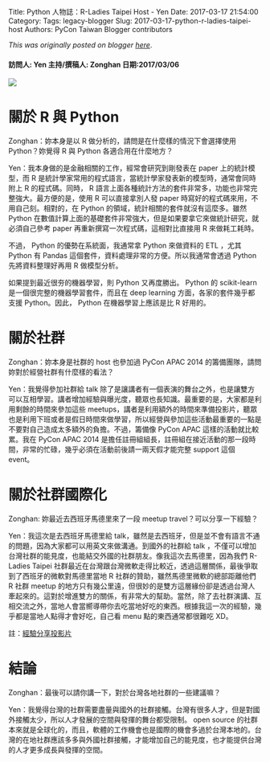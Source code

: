 Title: Python 人物誌：R-Ladies Taipei Host - Yen
Date: 2017-03-17 21:54:00
Category:
Tags: legacy-blogger
Slug: 2017-03-17-python-r-ladies-taipei-host
Authors: PyCon Taiwan Blogger contributors

*This was originally posted on blogger [here](https://pycontw.blogspot.com/2017/03/python-r-ladies-taipei-host.html)*.

<!--more-->


#### 訪問人: Yen  主持/撰稿人: Zonghan 日期:2017/03/06


![](https://lh3.googleusercontent.com/fjX2VY596HHg1H71Sv_qjMJWYJbGunWEJM4fTW51j-KCQPAgen86PRoTGiM9T_uidcknxkmgd0wUb3zjkMT4meVhrmvNFuqwFKDsYg7pF4d4OlYKWw0Jq8qnXmjbAxgfCz8uhx13)


# 關於 R 與 Python

Zonghan：妳本身是以 R 做分析的，請問是在什麼樣的情況下會選擇使用 Python？妳覺得 R 與 Python 各適合用在什麼地方？

Yen：我本身做的是金融相關的工作，經常會研究到剛發表在 paper 上的統計模型，而 R 是統計學家常用的程式語言，當統計學家發表新的模型時，通常會同時附上 R 的程式碼。同時， R 語言上面各種統計方法的套件非常多，功能也非常完整強大。最方便的是，使用 R 可以直接拿別人發 paper 時寫好的程式碼來用，不用自己刻。相對的，在 Python 的領域，統計相關的套件就沒有這麼多。雖然 Python 在數值計算上面的基礎套件非常強大，但是如果要拿它來做統計研究，就必須自己參考 paper 再重新撰寫一次程式碼，這相對比直接用 R 來做耗工耗時。

不過， Python 的優勢在系統面，我通常拿 Python 來做資料的 ETL ，尤其 Python 有 Pandas 這個套件，資料處理非常的方便。所以我通常會透過 Python 先將資料整理好再用 R 做模型分析。

如果提到最近很夯的機器學習，則 Python 又再度勝出。 Python 的 scikit-learn 是一個很完整的機器學習套件，而且在 deep learning 方面，各家的套件幾乎都支援 Python。因此， Python 在機器學習上應該是比 R 好用的。


# 關於社群

Zonghan：妳本身是社群的 host 也參加過 PyCon APAC 2014 的籌備團隊，請問妳對於經營社群有什麼樣的看法？


Yen：我覺得參加社群給 talk 除了是讓講者有一個表演的舞台之外，也是讓雙方可以互相學習。講者增加經驗與曝光度，聽眾也長知識。最重要的是，大家都是利用剩餘的時間來參加這些 meetups，講者是利用額外的時間來準備投影片，聽眾也是利用下班或者是假日時間來做學習，所以經營與參加這些活動最重要的一點是不要對自己造成太多額外的負擔。不過，籌備像 PyCon APAC 這樣的活動就比較累。我在 PyCon APAC 2014 是擔任註冊組組長，註冊組在接近活動的那一段時間，非常的忙碌，幾乎必須在活動前後請一兩天假才能完整 support 這個 event。


# 關於社群國際化

Zonghan: 妳最近去西班牙馬德里來了一段 meetup travel？可以分享一下經驗？


Yen：我這次是去西班牙馬德里給 talk，雖然是去西班牙，但是並不會有語言不通的問題，因為大家都可以用英文來做溝通。到國外的社群給 talk ，不僅可以增加台灣社群的能見度，也能結交外國的社群朋友。像我這次去馬德里，因為我們 R-Ladies Taipei 社群最近在台灣跟台灣微軟走得比較近，透過這層關係，最後爭取到了西班牙的微軟對馬德里當地 R 社群的贊助，雖然馬德里微軟的總部距離他們 R 社群 meetup 的地方只有幾公里遠，但很妙的是雙方這層緣份卻是透過台灣人牽起來的。這對於增進雙方的關係，有非常大的幫助。當然，除了去社群演講、互相交流之外，當地人會當嚮導帶你去吃當地好吃的東西。根據我這一次的經驗，幾乎都是當地人點得才會好吃，自己看 menu 點的東西通常都很難吃 XD。

註：[經驗分享投影片](https://docs.google.com/presentation/d/13BzMoWPyJ7RsqQhkf2ncA4npJa2ESXj6a9zKpVzQ0ms/edit#slide=id.g35f391192_00)
# 結論  


Zonghan：最後可以請你講一下，對於台灣各地社群的一些建議嘛？


Yen：我覺得台灣的社群需要盡量與國外的社群接觸。台灣有很多人才，但是對國外接觸太少，所以人才發展的空間與發揮的舞台都受限制。 open source 的社群本來就是全球化的，而且，軟體的工作機會也是國際的機會多過於台灣本地的。台灣的在地社群應該多多與外國社群接觸，才能增加自己的能見度，也才能提供台灣的人才更多成長與發揮的空間。
